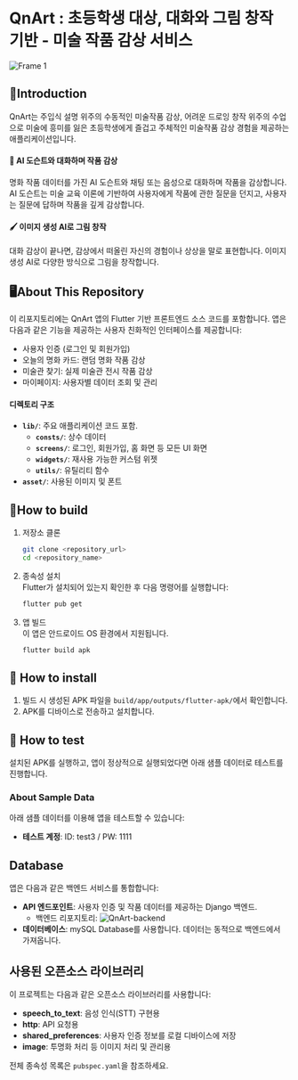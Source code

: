 # QnArt : 초등학생 대상, 대화와 그림 창작 기반 - 미술 작품 감상 서비스

![Frame 1](https://github.com/user-attachments/assets/e1113e6f-f32e-497d-a8f5-620144925e95)

## 🎨Introduction

QnArt는 주입식 설명 위주의 수동적인 미술작품 감상, 어려운 드로잉 창작 위주의 수업으로 미술에 흥미를 잃은 초등학생에게 즐겁고 주체적인 미술작품 감상 경험을 제공하는 애플리케이션입니다.<br>

#### 💬 AI 도슨트와 대화하며 작품 감상

명화 작품 데이터를 가진 AI 도슨트와 채팅 또는 음성으로 대화하며 작품을 감상합니다. AI 도슨트는 미술 교육 이론에 기반하여 사용자에게 작품에 관한 질문을 던지고, 사용자는 질문에 답하며 작품을 깊게 감상합니다.

#### 🖌️ 이미지 생성 AI로 그림 창작

대화 감상이 끝나면, 감상에서 떠올린 자신의 경험이나 상상을 말로 표현합니다. 이미지 생성 AI로 다양한 방식으로 그림을 창작합니다.

## 🖥️About This Repository

이 리포지토리에는 QnArt 앱의 Flutter 기반 프론트엔드 소스 코드를 포함합니다. 앱은 다음과 같은 기능을 제공하는 사용자 친화적인 인터페이스를 제공합니다:

- 사용자 인증 (로그인 및 회원가입)
- 오늘의 명화 카드: 랜덤 명화 작품 감상
- 미술관 찾기: 실제 미술관 전시 작품 감상
- 마이페이지: 사용자별 데이터 조회 및 관리

#### 디렉토리 구조

- **`lib/`**: 주요 애플리케이션 코드 포함.
  - **`consts/`**: 상수 데이터
  - **`screens/`**: 로그인, 회원가입, 홈 화면 등 모든 UI 화면
  - **`widgets/`**: 재사용 가능한 커스텀 위젯
  - **`utils/`**: 유틸리티 함수
- **`asset/`**: 사용된 이미지 및 폰트

## 🔨How to build

1. 저장소 클론

   ```bash
   git clone <repository_url>
   cd <repository_name>
   ```

2. 종속성 설치<br>
   Flutter가 설치되어 있는지 확인한 후 다음 명령어를 실행합니다:

   ```bash
   flutter pub get
   ```

3. 앱 빌드<br>
   이 앱은 안드로이드 OS 환경에서 지원됩니다.
   ```bash
   flutter build apk
   ```

## 🤖 How to install

1. 빌드 시 생성된 APK 파일을 `build/app/outputs/flutter-apk/`에서 확인합니다.
2. APK를 디바이스로 전송하고 설치합니다.

## 📜 How to test

설치된 APK를 실행하고, 앱이 정상적으로 실행되었다면 아래 샘플 데이터로 테스트를 진행합니다.

### About Sample Data

아래 샘플 데이터를 이용해 앱을 테스트할 수 있습니다:

- **테스트 계정**: ID: test3 / PW: 1111

## Database

앱은 다음과 같은 백엔드 서비스를 통합합니다:

- **API 엔드포인트**: 사용자 인증 및 작품 데이터를 제공하는 Django 백엔드.
  - 백엔드 리포지토리: ![QnArt-backend](https://github.com/Wild-Gaori/backend)
- **데이터베이스**: mySQL Database를 사용합니다. 데이터는 동적으로 백엔드에서 가져옵니다.

## 사용된 오픈소스 라이브러리

이 프로젝트는 다음과 같은 오픈소스 라이브러리를 사용합니다:

- **speech_to_text**: 음성 인식(STT) 구현용
- **http**: API 요청용
- **shared_preferences**: 사용자 인증 정보를 로컬 디바이스에 저장
- **image**: 투명화 처리 등 이미지 처리 및 관리용

전체 종속성 목록은 `pubspec.yaml`을 참조하세요.

